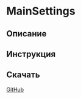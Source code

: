 # MainSettings
## Описание
## Инструкция
## Скачать
[GitHub](https://github.com/MainPlay-YT/MainScripts-Automate/raw/main/Example/Releases/!Latest/Example.flo)